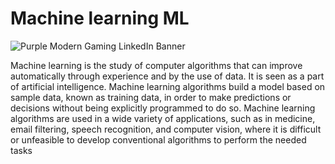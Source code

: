 <h1 algin=center> Machine learning ML </h1>


![Purple Modern Gaming LinkedIn Banner](https://user-images.githubusercontent.com/75142232/158050235-08e59870-b962-447a-b30a-6360b476f677.png)

Machine learning  is the study of computer algorithms that can improve automatically through experience and by the use of data. It is seen as a part of artificial intelligence. Machine learning algorithms build a model based on sample data, known as training data, in order to make predictions or decisions without being explicitly programmed to do so. Machine learning algorithms are used in a wide variety of applications, such as in medicine, email filtering, speech recognition, and computer vision, where it is difficult or unfeasible to develop conventional algorithms to perform the needed tasks
